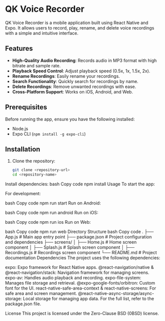 # QK Voice Recorder

QK Voice Recorder is a mobile application built using React Native and Expo. It allows users to record, play, rename, and delete voice recordings with a simple and intuitive interface.

## Features

- **High-Quality Audio Recording**: Records audio in MP3 format with high bitrate and sample rate.
- **Playback Speed Control**: Adjust playback speed (0.5x, 1x, 1.5x, 2x).
- **Rename Recordings**: Easily rename your recordings.
- **Search Functionality**: Quickly search for recordings by name.
- **Delete Recordings**: Remove unwanted recordings with ease.
- **Cross-Platform Support**: Works on iOS, Android, and Web.

## Prerequisites

Before running the app, ensure you have the following installed:

- Node.js
- Expo CLI (`npm install -g expo-cli`)

## Installation

1. Clone the repository:
   ```bash
   git clone <repository-url>
   cd <repository-name>
Install dependencies:
bash
Copy code
npm install
Usage
To start the app:

For development:

bash
Copy code
npm run start
Run on Android:

bash
Copy code
npm run android
Run on iOS:

bash
Copy code
npm run ios
Run on Web:

bash
Copy code
npm run web
Directory Structure
bash
Copy code
.
├── App.js                   # Main app entry point
├── package.json             # Project configuration and dependencies
├── screens/
│   ├── Home.js              # Home screen component
│   ├── Splash.js            # Splash screen component
│   ├── Recordings.js        # Recordings screen component
└── README.md                # Project documentation
Dependencies
The project uses the following dependencies:

expo: Expo framework for React Native apps.
@react-navigation/native & @react-navigation/stack: Navigation framework for managing screens.
expo-av: Handles audio playback and recording.
expo-file-system: Manages file storage and retrieval.
@expo-google-fonts/orbitron: Custom font for the UI.
react-native-safe-area-context & react-native-screens: For safe area and screen management.
@react-native-async-storage/async-storage: Local storage for managing app data.
For the full list, refer to the package.json file.

License
This project is licensed under the Zero-Clause BSD (0BSD) license.